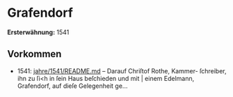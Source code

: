 # Grafendorf

**Ersterwähnung:** 1541

## Vorkommen
- 1541: [jahre/1541/README.md](../jahre/1541/README.md) – Darauf Chriſtof Rothe, Kammer-
ſchreiber, ihn zu ſi<h in ſein Haus beſchieden und mit |
einem Edelmann, Grafendorf, auf dieſe Gelegenheit ge...
